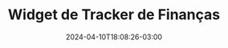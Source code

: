 ---
title: "Widget de Tracker de Finanças"
date: 2024-04-10T18:08:26-03:00
draft: false
type: "post"
layout: "single"
tags: ['Web']
source: "Layers"
source_link: "https://layers.to/layers/clusic3dr0055ky0c203od3dh"
media: "/uploads/02883a6b-da1f-4bdc-b4d4-7abd13433963-financial-widget-4x.webp"
media_type: "image"
---